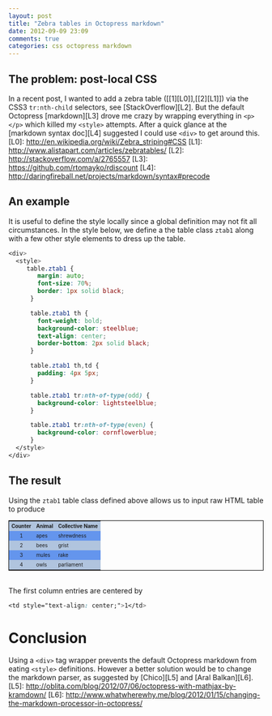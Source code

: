 ```yaml
---
layout: post
title: "Zebra tables in Octopress markdown"
date: 2012-09-09 23:09
comments: true
categories: css octopress markdown
---
```


## The problem: post-local CSS

In a recent post, I wanted to add a zebra table ([[1][L0]],[[2][L1]])
via the CSS3 `tr:nth-child` selectors, see [StackOverflow][L2].  But
the default Octopress [markdown][L3] drove me crazy by wrapping
everything in `<p></p>` which killed my `<style>` attempts.  After a
quick glance at the [markdown syntax doc][L4] suggested I could use
`<div>` to get around this.
[L0]: http://en.wikipedia.org/wiki/Zebra_striping#CSS
[L1]: http://www.alistapart.com/articles/zebratables/
[L2]: http://stackoverflow.com/a/2765557
[L3]: https://github.com/rtomayko/rdiscount
[L4]: http://daringfireball.net/projects/markdown/syntax#precode


## An example

It is useful to define the style locally since a global definition
may not fit all circumstances.  In the style below, we define a the
table class `ztab1` along with a few other style elements to dress up
the table.

``` css zebra table in default markdown
<div>
  <style>
     table.ztab1 {
        margin: auto;
        font-size: 70%;
        border: 1px solid black;
      }

      table.ztab1 th {
        font-weight: bold;
        background-color: steelblue;
        text-align: center;
        border-bottom: 2px solid black;
      }

      table.ztab1 th,td {
        padding: 4px 5px;
      }

      table.ztab1 tr:nth-of-type(odd) {
        background-color: lightsteelblue;
      }

      table.ztab1 tr:nth-of-type(even) {
        background-color: cornflowerblue;
      }
  </style>
</div>

```

<div>
  <style>
     table.ztab1 {
        margin: auto;
        font-size: 70%;
        border: 1px solid black;
      }

      table.ztab1 th {
        font-weight: bold;
        background-color: steelblue;
        text-align: center;
        border-bottom: 2px solid black;
      }

      table.ztab1 th,td {
        padding: 4px 5px;
      }

      table.ztab1 tr:nth-of-type(odd) {
        background-color: lightsteelblue;
      }

      table.ztab1 tr:nth-of-type(even) {
        background-color: cornflowerblue;
      }
  </style>
</div>

## The result

Using the `ztab1` table class defined above allows us to input raw HTML
table to produce

<table class="ztab1">
  <tr>
    <th>Counter</th>
    <th>Animal</th>
    <th>Collective Name</th>
  </tr>
  <tr>
    <td style="text-align: center;">1</td>
    <td>apes</td>
    <td>shrewdness</td>
  </tr>
  <tr>
    <td style="text-align: center;">2</td>
    <td>bees</td>
    <td>grist</td>
  </tr>
  <tr>
    <td style="text-align: center;">3</td>
    <td>mules</td>
    <td>rake</td>
  </tr>
  <tr>
    <td style="text-align: center;">4</td>
    <td>owls</td>
    <td>parliament</td>
  </tr>
</table>
&nbsp;

The first column entries are centered by 
``` css Center first column entry
<td style="text-align: center;">1</td>
```

# Conclusion

Using a `<div>` tag wrapper prevents the default Octopress markdown from
eating `<style>` definitions.  However a better solution would be to
change the markdown parser, as suggested by [Chico][L5] and [Aral Balkan][L6].
[L5]: http://oblita.com/blog/2012/07/06/octopress-with-mathjax-by-kramdown/
[L6]: http://www.whatwherewhy.me/blog/2012/01/15/changing-the-markdown-processor-in-octopress/
